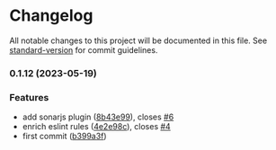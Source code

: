 # Changelog

All notable changes to this project will be documented in this file. See [standard-version](https://github.com/conventional-changelog/standard-version) for commit guidelines.

### 0.1.12 (2023-05-19)


### Features

* add sonarjs plugin ([8b43e99](https://github.com/zextras/carbonio-ui-configs/commit/8b43e993d39689c866c730a9c249edbc01fc0e17)), closes [#6](https://github.com/zextras/carbonio-ui-configs/issues/6)
* enrich eslint rules ([4e2e98c](https://github.com/zextras/carbonio-ui-configs/commit/4e2e98c82779d4c79eaf75ea7d9ac25680adb06a)), closes [#4](https://github.com/zextras/carbonio-ui-configs/issues/4)
* first commit ([b399a3f](https://github.com/zextras/carbonio-ui-configs/commit/b399a3f803e7d34a4ba9105217905e983a29df14))
